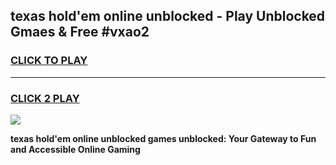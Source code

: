 
## texas hold'em online unblocked - Play Unblocked Gmaes & Free #vxao2
<h3>
<a href="https://news.freeplayer.one?title=texas_hold'em_online_unblocked&ref=24F">CLICK TO PLAY</a></h3>
<hr>

<h3>
<a href="https://news.freeplayer.one?title=texas_hold'em_online_unblocked&ref=24F">CLICK 2 PLAY</a>
  
</h3>

<a href="https://news.freeplayer.one?title=texas_hold'em_online_unblocked&ref=24F/"><img src="https://clearcache.store/games.png"></a>


**texas hold'em online unblocked games unblocked: Your Gateway to Fun and Accessible Online Gaming**
